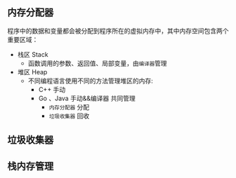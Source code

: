 ## 内存分配器

程序中的数据和变量都会被分配到程序所在的虚拟内存中，其中内存空间包含两个重要区域：

- 栈区 Stack
  - 函数调用的参数、返回值、局部变量，由`编译器`管理
- 堆区 Heap
  - 不同编程语言使用不同的方法管理堆区的内存:
    - C++ 手动
    - Go 、Java 手动&&编译器 共同管理  
      - `内存分配器`  分配
      - `垃圾收集器`  回收

## 垃圾收集器

## 栈内存管理